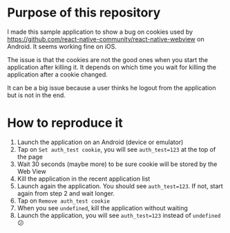 # Purpose of this repository

I made this sample application to show a bug on cookies used by https://github.com/react-native-community/react-native-webview on Android. It seems working fine on iOS.

The issue is that the cookies are not the good ones when you start the application after killing it. It depends on which time you wait for killing the application after a cookie changed.

It can be a big issue because a user thinks he logout from the application but is not in the end.

# How to reproduce it

1. Launch the application on an Android (device or emulator)
2. Tap on `Set auth_test cookie`, you will see `auth_test=123` at the top of the page
3. Wait 30 seconds (maybe more) to be sure cookie will be stored by the Web View
4. Kill the application in the recent application list
5. Launch again the application. You should see `auth_test=123`. If not, start again from step 2 and wait longer.
6. Tap on `Remove auth_test cookie`
7. When you see `undefined`, kill the application without waiting
8. Launch the application, you will see `auth_test=123` instead of `undefined` 😕

